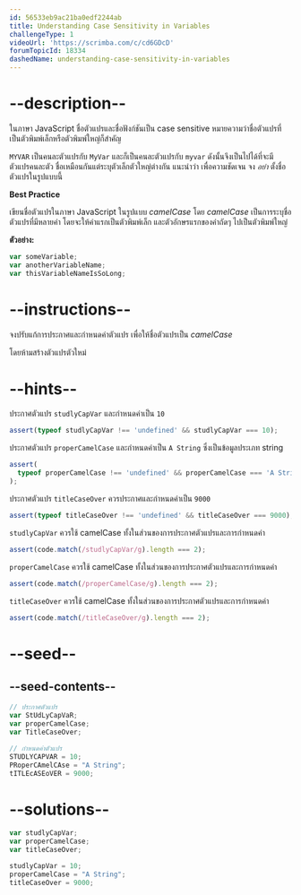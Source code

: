 ```yaml
---
id: 56533eb9ac21ba0edf2244ab
title: Understanding Case Sensitivity in Variables
challengeType: 1
videoUrl: 'https://scrimba.com/c/cd6GDcD'
forumTopicId: 18334
dashedName: understanding-case-sensitivity-in-variables
---
```


# --description--

ในภาษา JavaScript ชื่อตัวแปรและชื่อฟังก์ชันเป็น case sensitive หมายความว่าชื่อตัวแปรที่เป็นตัวพิมพ์เล็กหรือตัวพิมพ์ใหญ่ก็สำคัญ

`MYVAR` เป็นคนละตัวแปรกับ `MyVar` และก็เป็นคนละตัวแปรกับ `myvar` ดังนั้นจึงเป็นไปได้ที่จะมีตัวแปรคนละตัว ชื่อเหมือนกันแต่ระบุตัวเล็กตัวใหญ่ต่างกัน 
แนะนำว่า เพื่อความชัดเจน จง *อย่า* ตั้งชื่อตัวแปรในรูปแบบนี้

**Best Practice**

เขียนชื่อตัวแปรในภาษา JavaScript ในรูปแบบ <dfn>camelCase</dfn> โดย <dfn>camelCase</dfn> เป็นการระบุชื่อตัวแปรที่มีหลายคำ โดยจะให้คำแรกเป็นตัวพิมพ์เล็ก และตัวอักษรแรกของคำถัดๆ ไปเป็นตัวพิมพ์ใหญ่

**ตัวอย่าง:**

```js
var someVariable;
var anotherVariableName;
var thisVariableNameIsSoLong;
```

# --instructions--

จงปรับแก้การประกาศและกำหนดค่าตัวแปร เพื่อให้ชื่อตัวแปรเป็น <dfn>camelCase</dfn>

โดยห้ามสร้างตัวแปรตัวใหม่

# --hints--

ประกาศตัวแปร `studlyCapVar` และกำหนดค่าเป็น `10`

```js
assert(typeof studlyCapVar !== 'undefined' && studlyCapVar === 10);
```

ประกาศตัวแปร `properCamelCase` และกำหนดค่าเป็น `A String` ซึ่งเป็นข้อมูลประเภท string

```js
assert(
  typeof properCamelCase !== 'undefined' && properCamelCase === 'A String'
);
```

ประกาศตัวแปร `titleCaseOver` ควรประกาศและกำหนดค่าเป็น `9000`

```js
assert(typeof titleCaseOver !== 'undefined' && titleCaseOver === 9000);
```

`studlyCapVar` ควรใช้ camelCase ทั้งในส่วนของการประกาศตัวแปรและการกำหนดค่า

```js
assert(code.match(/studlyCapVar/g).length === 2);
```

`properCamelCase` ควรใช้ camelCase ทั้งในส่วนของการประกาศตัวแปรและการกำหนดค่า

```js
assert(code.match(/properCamelCase/g).length === 2);
```

`titleCaseOver` ควรใช้ camelCase ทั้งในส่วนของการประกาศตัวแปรและการกำหนดค่า

```js
assert(code.match(/titleCaseOver/g).length === 2);
```

# --seed--

## --seed-contents--

```js
// ประกาศตัวแปร
var StUdLyCapVaR;
var properCamelCase;
var TitleCaseOver;

// กำหนดค่าตัวแปร
STUDLYCAPVAR = 10;
PRoperCAmelCAse = "A String";
tITLEcASEoVER = 9000;
```

# --solutions--

```js
var studlyCapVar;
var properCamelCase;
var titleCaseOver;

studlyCapVar = 10;
properCamelCase = "A String";
titleCaseOver = 9000;
```
